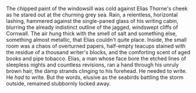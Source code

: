 The chipped paint of the windowsill was cold against Elias Thorne's cheek as he stared out at the churning grey sea.  Rain, a relentless, horizontal lashing, hammered against the single-paned glass of his writing cabin, blurring the already indistinct outline of the jagged, windswept cliffs of Cornwall.  The air hung thick with the smell of salt and something else, something almost metallic, that Elias couldn't quite place.  Inside, the small room was a chaos of overturned papers, half-empty teacups stained with the residue of a thousand writer's blocks, and the comforting scent of aged books and pipe tobacco.  Elias, a man whose face bore the etched lines of sleepless nights and countless revisions, ran a hand through his unruly brown hair, the damp strands clinging to his forehead.  He needed to write. He *had* to write.  But the words, elusive as the seabirds battling the storm outside, remained stubbornly locked away.
